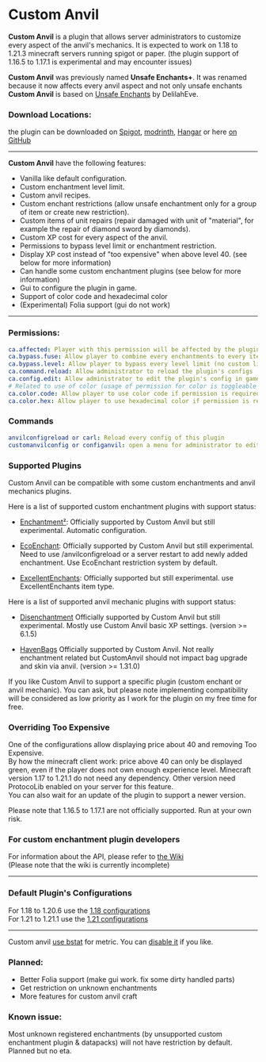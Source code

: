 # Custom Anvil

**Custom Anvil** is a plugin that allows server administrators to customize every aspect of the anvil's mechanics. 
It is expected to work on 1.18 to 1.21.3 minecraft servers running spigot or paper.
(the plugin support of 1.16.5 to 1.17.1 is experimental and may encounter issues)

**Custom Anvil** was previously named **Unsafe Enchants+**.
It was renamed because it now affects every anvil aspect and not only unsafe enchants\
**Custom Anvil** is based on [Unsafe Enchants](https://github.com/DelilahEve/UnsafeEnchants) by  DelilahEve.

### Download Locations:

the plugin can be downloaded on
[Spigot](https://www.spigotmc.org/resources/custom-anvil.114884),
 [modrinth](https://modrinth.com/plugin/customanvil),
 [Hangar](https://hangar.papermc.io/alexcrea/CustomAnvil)
 or here [on GitHub](https://github.com/alexcrea/CustomAnvil/releases/latest)

---
**Custom Anvil** have the following features:
- Vanilla like default configuration.
- Custom enchantment level limit.
- Custom anvil recipes.
- Custom enchant restrictions (allow unsafe enchantment only for a group of item or create new restriction).
- Custom items of unit repairs (repair damaged with unit of "material", for example the repair of diamond sword by diamonds).
- Custom XP cost for every aspect of the anvil.
- Permissions to bypass level limit or enchantment restriction.
- Display XP cost instead of "too expensive" when above level 40. (see below for more information)
- Can handle some custom enchantment plugins (see below for more information)
- Gui to configure the plugin in game.
- Support of color code and hexadecimal color
- (Experimental) Folia support (gui do not work)
---
### Permissions:
```yml
ca.affected: Player with this permission will be affected by the plugin
ca.bypass.fuse: Allow player to combine every enchantments to every item (no custom limit)
ca.bypass.level: Allow player to bypass every level limit (no custom limit)
ca.command.reload: Allow administrator to reload the plugin's configs
ca.config.edit: Allow administrator to edit the plugin's config in game
# Related to use of color (usage of permission for color is toggleable in basic config gui or config.yml)
ca.color.code: Allow player to use color code if permission is required (toggleable)
ca.color.hex: Allow player to use hexadecimal color if permission is required (toggleable)
```

### Commands
```yml
anvilconfigreload or carl: Reload every config of this plugin
customanvilconfig or configanvil: open a menu for administrator to edit plugin's config in game
```
### Supported Plugins
Custom Anvil can be compatible with some custom enchantments and anvil mechanics plugins.

Here is a list of supported custom enchantment plugins with support status:
- [Enchantment²](https://www.spigotmc.org/resources/enchants-squared-the-enchantsplus-rewrite-custom-enchantments-that-act-like-vanilla-ones.86747/):
Officially supported by Custom Anvil but still experimental. Automatic configuration.

- [EcoEnchant](https://www.spigotmc.org/resources/ecoenchants-%E2%AD%95-250-enchantments-%E2%9C%85-create-custom-enchants-%E2%9C%A8-essentials-cmi-support.79573/):
Officially supported by Custom Anvil but still experimental. Need to use /anvilconfigreload or a server restart to add newly added enchantment. 
Use EcoEnchant restriction system by default.

- [ExcellentEnchants](https://www.spigotmc.org/resources/excellentenchants-%E2%AD%90-75-vanilla-like-enchantments.61693/):
Officially supported but still experimental. use ExcellentEnchants item type.

Here is a list of supported anvil mechanic plugins with support status:
- [Disenchantment](https://www.spigotmc.org/resources/disenchantment-1-21-1-1-20-6-new-book-splitting-mechanics.110741/)
Officially supported by Custom Anvil but still experimental. Mostly use Custom Anvil basic XP settings. (version >= 6.1.5)

- [HavenBags](https://www.spigotmc.org/resources/havenbags-shulker-like-player-bound-bags-1-17-1-21-4.110420/)
Officially supported by Custom Anvil. Not really enchantment related but CustomAnvil should not impact bag upgrade and skin via anvil. (version >= 1.31.0)

If you like Custom Anvil to support a specific plugin (custom enchant or anvil mechanic). 
You can ask, but please note implementing compatibility will be considered
as low priority as I work for the plugin on my free time for free.

### Overriding Too Expensive

One of the configurations allow displaying price about 40 and removing Too Expensive. \
By how the minecraft client work: price above 40 can only be displayed green, even if the player does not own enough experience level. 
Minecraft version 1.17 to 1.21.1 do not need any dependency. Other version need ProtocoLib enabled on your server for this feature. \
You can also wait for an update of the plugin to support a newer version.

Please note that 1.16.5 to 1.17.1 are not officially supported. Run at your own risk.

### For custom enchantment plugin developers
For information about the API, please refer to [the Wiki](https://github.com/alexcrea/CustomAnvil/wiki) \
(Please note that the wiki is currently incomplete)​

---

### Default Plugin's Configurations
For 1.18 to 1.20.6 use the [1.18 configurations](https://github.com/alexcrea/CustomAnvil/tree/master/defaultconfigs/1.18)\
For 1.21 to 1.21.1 use the [1.21 configurations](https://github.com/alexcrea/CustomAnvil/tree/master/defaultconfigs/1.21)

---
Custom anvil [use bstat](https://bstats.org/plugin/bukkit/Unsafe%20Enchants%20Plus/20923) for metric. You can [disable it](https://bstats.org/getting-started) if you like.

### Planned:
- Better Folia support (make gui work. fix some dirty handled parts)
- Get restriction on unknown enchantments
- More features for custom anvil craft

### Known issue:
Most unknown registered enchantments (by unsupported custom enchantment plugin & datapacks) will not have restriction by default. Planned but no eta.
